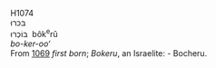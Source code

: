 <body>
  <p>H1074<br>  בּכרוּ  <br> בּוֹכְרוּ  ‎  bôk<sup>e</sup>rû  <br><i>bo-ker-oo‘ </i><br>From <a href="h1069.htm">1069</a>  <i>first</i> <i>born</i>; <i>Bokeru</i>, an Israelite: - Bocheru.<br></p>
 </body>